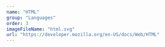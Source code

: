 ```yaml
---
name: "HTML"
group: "Languages"
order: 3
imageFileName: "html.svg"
url: "https://developer.mozilla.org/en-US/docs/Web/HTML"
---
```

